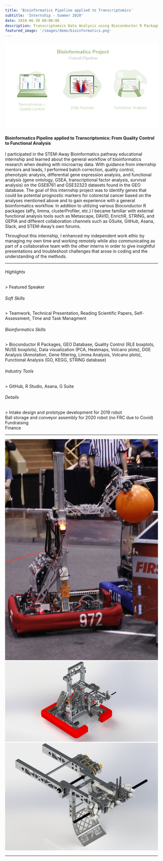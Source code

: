 ```yaml
---
title: 'Bioinformatics Pipeline applied to Transcriptomics'
subtitle: 'Internship - Summer 2020'
date: 2018-06-30 00:00:00
description: Transcriptomics Data Analysis using Bioconductor R Packages - From Quality Control to Functional Analysis
featured_image: '/images/demo/bioinformatics.png'
---
```


![](/images/demo/bioinformatics-p.png)

<h4>Bioinformatics Pipeline applied to Transcriptomics: From Quality Control to Functional Analysis</h4>

I participated in the STEM-Away Bioinformatics pathway educational internship and learned about the general workflow of bioinformatics research when dealing with microarray data. With guidance from internship mentors and leads, I performed batch correction, quality control, phenotypic analysis, differential gene expression analysis, and functional analysis (gene ontology, GSEA, transcriptional factor analysis, survival analysis) on the GSE8761 and GSE32323 datasets found in the GEO database. The goal of this internship project was to identify genes that could be potential prognostic markers for colorectal cancer based on the analyses mentioned above and to gain experience with a general bioinformatics workflow. In addition to utilizing various Bioconductor R packages (affy, limma, clusterProfiler, etc.) I became familiar with external functional analysis tools such as Metascape, DAVID, EnrichR, STRING, and GEPIA and different collaboration channels such as GSuite, GitHub, Asana, Slack, and STEM-Away’s own forums.

Throughout this internship, I enhanced my independent work ethic by managing my own time and working remotely while also communicating as part of a collaborative team with the other interns in order to give insightful presentations and troubleshoot challenges that arose in coding and the understanding of the methods.


<hr>
  
<h6> Highlights </h6>
> Featured Speaker

<h6> Soft Skills </h6>
> Teamwork, Technical Presentation, Reading Scientific Papers, Self-Assessment, Time and Task Managment

<h6> Bioinformatics Skills </h6>
> Bioconductor R Packages, GEO Database, Quality Control (RLE boxplots, NUSE boxplots), Data visualization (PCA, Heatmaps, Volcano plots),
DGE Analysis (Annotation, Gene filtering, Limma Analysis, Volcano plots), Functional Analysis (GO, KEGG, STRING database)

<h6> Industry Tools </h6>
> GitHub, R Studio, Asana, G Suite

<h6> Details </h6>
> Intake design and prototype development for 2019 robot <br> Ball storage and conveyor assembly for 2020 robot (no FRC due to Covid) <br> Fundraising <br> Finance


---


<div class="gallery" data-columns="2">
	<img src="/images/demo/r4.jpg">
	<img src="/images/demo/r1.jpg">
	<img src="/images/demo/r2.jpg">
</div>


---

